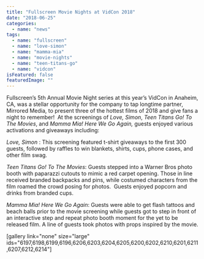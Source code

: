 ```yaml
---
title: "Fullscreen Movie Nights at VidCon 2018"
date: "2018-06-25"
categories: 
  - name: "news"
tags: 
  - name: "fullscreen"
  - name: "love-simon"
  - name: "mamma-mia"
  - name: "movie-nights"
  - name: "teen-titans-go"
  - name: "vidcon"
isFeatured: false
featuredImage: ""
---
```


Fullscreen’s 5th Annual Movie Night series at this year’s VidCon in Anaheim, CA, was a stellar opportunity for the company to tap longtime partner, Mirrored Media, to present three of the hottest films of 2018 and give fans a night to remember!  At the screenings of _Love, Simon_, _Teen Titans Go! To The Movies_, and _Mamma Mia! Here We Go Again,_ guests enjoyed various activations and giveaways including:  

_Love, Simon_ : This screening featured t-shirt giveaways to the first 300 guests, followed by raffles to win blankets, shirts, cups, phone cases, and other film swag.

_Teen Titans Go! To The Movies_: Guests stepped into a Warner Bros photo booth with paparazzi cutouts to mimic a red carpet opening. Those in line received branded backpacks and pins, while costumed characters from the film roamed the crowd posing for photos.  Guests enjoyed popcorn and drinks from branded cups. 

_Mamma Mia! Here We Go Again_: Guests were able to get flash tattoos and beach balls prior to the movie screening while guests got to step in front of an interactive step and repeat photo booth moment for the yet to be released film. A line of guests took photos with props inspired by the movie. 

\[gallery link="none" size="large" ids="6197,6198,6199,6196,6206,6203,6204,6205,6200,6202,6210,6201,6211,6207,6212,6214"\]
